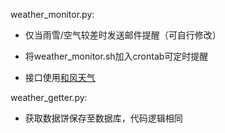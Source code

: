 weather_monitor.py:
- 仅当雨雪/空气较差时发送邮件提醒（可自行修改）

- 将weather_monitor.sh加入crontab可定时提醒

- 接口使用[和风天气](www.heweather.com)

weather_getter.py:
- 获取数据饼保存至数据库，代码逻辑相同
